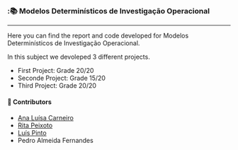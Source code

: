 ### ::books: Modelos Determinísticos de Investigação Operacional
***

Here you can find the report and code developed for Modelos Determinísticos de Investigação Operacional.

In this subject we devoleped 3 different projects. 
- First Project: Grade 20/20
- Seconde Project: Grade 15/20
- Third Project: Grade 20/20

#### :handshake: Contributors 
- [Ana Luísa Carneiro](https://github.com/Analucar)
- [Rita Peixoto](https://github.com/rita-peixoto)
- [Luís Pinto](https://github.com/L-Pinto)
- Pedro Almeida Fernandes
